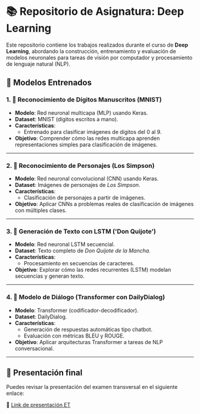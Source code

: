 # 📚 Repositorio de Asignatura: Deep Learning

Este repositorio contiene los trabajos realizados durante el curso de **Deep Learning**, abordando la construcción, entrenamiento y evaluación de modelos neuronales para tareas de visión por computador y procesamiento de lenguaje natural (NLP).

## 📌 Modelos Entrenados

### 1. 🔢 Reconocimiento de Dígitos Manuscritos (MNIST)
- **Modelo**: Red neuronal multicapa (MLP) usando Keras.
- **Dataset**: MNIST (dígitos escritos a mano).
- **Características**:
  - Entrenado para clasificar imágenes de dígitos del 0 al 9.
- **Objetivo**: Comprender cómo las redes multicapa aprenden representaciones simples para clasificación de imágenes.

---

### 2. 🧠 Reconocimiento de Personajes (Los Simpson)
- **Modelo**: Red neuronal convolucional (CNN) usando Keras.
- **Dataset**: Imágenes de personajes de *Los Simpson*.
- **Características**:
  - Clasificación de personajes a partir de imágenes.
- **Objetivo**: Aplicar CNNs a problemas reales de clasificación de imágenes con múltiples clases.

---

### 3. 📖 Generación de Texto con LSTM ('Don Quijote')
- **Modelo**: Red neuronal LSTM secuencial.
- **Dataset**: Texto completo de *Don Quijote de la Mancha*.
- **Características**:
  - Procesamiento en secuencias de caracteres.
- **Objetivo**: Explorar cómo las redes recurrentes (LSTM) modelan secuencias y generan texto.

---

### 4. 💬 Modelo de Diálogo (Transformer con DailyDialog)
- **Modelo**: Transformer (codificador-decodificador).
- **Dataset**: DailyDialog.
- **Características**:
  - Generación de respuestas automáticas tipo chatbot.
  - Evaluación con métricas BLEU y ROUGE.
- **Objetivo**: Aplicar arquitecturas Transformer a tareas de NLP conversacional.

---

## 🎥 Presentación final

Puedes revisar la presentación del examen transversal en el siguiente enlace:

🔗 [Link de presentación ET](https://view.genially.com/6861bdf8edf04c7d1973a636/presentation-deepet)

